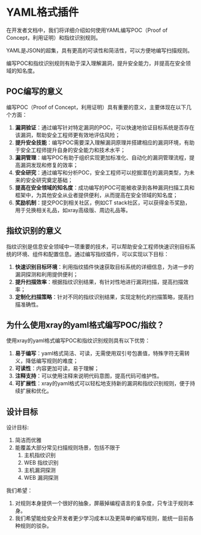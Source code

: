 # YAML格式插件

在开发者文档中，我们将详细介绍如何使用YAML编写POC（Proof of Concept，利用证明）和指纹识别规则。

YAML是JSON的超集，具有更高的可读性和简洁性，可以方便地编写扫描规则。

编写POC和指纹识别规则有助于深入理解漏洞，提升安全能力，并提高在安全领域的知名度。

## POC编写的意义
编写POC（Proof of Concept，利用证明）具有重要的意义，主要体现在以下几个方面：

1. **漏洞验证**：通过编写针对特定漏洞的POC，可以快速地验证目标系统是否存在该漏洞，帮助安全工程师更有效地评估风险；
2. **提升安全技能**：编写POC需要深入理解漏洞原理并搭建相应的漏洞环境，有助于安全工程师提升自身的安全能力和技术水平；
3. **漏洞管理**：编写POC有助于组织实现更加标准化、自动化的漏洞管理流程，提高漏洞发现和修复的效率；
4. **安全研究**：通过编写和分析POC，安全工程师可以挖掘潜在的漏洞类型，为未来的安全研究奠定基础；
5. **提高在安全领域的知名度**：成功编写的POC可能被收录到各种漏洞扫描工具和框架中，为其他安全从业者提供便利，从而提高在安全领域的知名度；
6. **奖励机制**：提交POC到相关社区，例如CT stack社区，可以获得金币奖励，用于兑换相关礼品，如xray高级版、周边礼品等。

## 指纹识别的意义
指纹识别是信息安全领域中一项重要的技术，可以帮助安全工程师快速识别目标系统的环境、组件和配置信息。通过编写指纹插件，可以实现以下目标：

1. **快速识别目标环境**：利用指纹插件快速获取目标系统的详细信息，为进一步的漏洞探测和利用提供便利；
2. **提升扫描效率**：根据指纹识别结果，有针对性地进行漏洞扫描，提高扫描效率；
3. **定制化扫描策略**：针对不同的指纹识别结果，实现定制化的扫描策略，提高扫描准确性。

## 为什么使用xray的yaml格式编写POC/指纹？

使用xray的yaml格式编写POC和指纹识别规则具有以下优势：

1. **易于编写**：yaml格式简洁、可读，无需使用双引号包裹值，特殊字符无需转义，降低编写规则的难度；
2. **可读性**：内容更加可读，易于理解；
3. **注释支持**：可以使用注释来说明代码意图，提高代码可维护性。
4. **可扩展性**：xray的yaml格式可以轻松地支持新的漏洞和指纹识别规则，便于持续扩展和优化。

## 设计目标

设计目标:

1. 简洁而优雅
2. 能覆盖大部分常见扫描规则场景，包括不限于
    1. 主机指纹识别
    2. WEB 指纹识别
    3. 主机漏洞探测
    4. WEB 漏洞探测

我们希望：

1. 对规则本身提供一个很好的抽象，屏蔽掉编程语言的复杂度，只专注于规则本身。
2. 我们希望能给安全开发者更少学习成本以及更简单的编写规则，能统一目前各种规则的驳杂。
